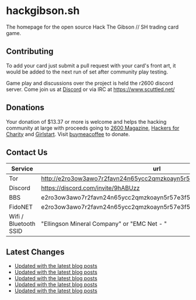 # hackgibson.sh
The homepage for the open source Hack The Gibson // SH trading card game.


## Contributing

To add your card just submit a pull request with your card's front art, it would be added to the next run of set after community play testing.

Game play and discussions over the project is held the r2600 discord server. Come join us at [Discord](https://discord.com/invite/9hABUzz) or via IRC at https://www.scuttled.net/


## Donations

Your donation of $13.37 or more is welcome and helps the hacking community at large with proceeds going to [2600 Magazine](https://2600.com/), [Hackers for Charity](https://hackersforcharity.org) and [Girlstart](https://girlstart.org).  Visit [buymeacoffee](https://www.buymeacoffee.com/hackgibson.sh) to donate.


## Contact Us

Service | url
-|-
Tor | http://e2ro3ow3awo7r2favn24n65ycc2qmzkoayn5r57e3f56nvjwdcgg32ad.onion
Discord | https://discord.com/invite/9hABUzz
BBS | e2ro3ow3awo7r2favn24n65ycc2qmzkoayn5r57e3f56nvjwdcgg32ad.onion:23
FidoNET | e2ro3ow3awo7r2favn24n65ycc2qmzkoayn5r57e3f56nvjwdcgg32ad.onion:24554
Wifi / Bluetooth SSID | "Ellingson Mineral Company" or "EMC Net - <fidonet address>"

## Latest Changes
<!-- BLOG-POST-LIST:START -->
- [Updated with the latest blog posts](https://github.com/DFW2600/hackgibson.sh/commit/f6904a1eedb4c97c22767b50e0d6a19b3c2898d8)
- [Updated with the latest blog posts](https://github.com/DFW2600/hackgibson.sh/commit/43cbb63b6a5a2ed75b76478973c447f939d24bfa)
- [Updated with the latest blog posts](https://github.com/DFW2600/hackgibson.sh/commit/c3dda1cc65379d45bc935412368b7a2241323c54)
- [Updated with the latest blog posts](https://github.com/DFW2600/hackgibson.sh/commit/ea4c31dc6804f7c08da5863ffbac33019d9408f0)
- [Updated with the latest blog posts](https://github.com/DFW2600/hackgibson.sh/commit/b8579780547caf0f90c68a96413266b7eae072a9)
<!-- BLOG-POST-LIST:END -->
